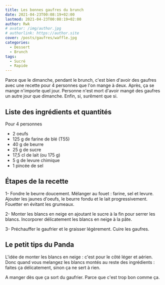 ```yaml
---
title: Les bonnes gaufres du brunch
date: 2021-04-23T00:08:19+02:00
lastmod: 2021-04-23T00:08:19+02:00
author: Rwk
# avatar: /img/author.jpg
# authorlink: https://author.site
cover: /posts/gaufres/waffle.jpg
categories:
  - Dessert
  - Brunch
tags:
  - Sucré
  - Rapide
---
```


Parce que le dimanche, pendant le brunch, c'est bien d'avoir des gaufres avec une recette pour 4 personnes que l'on mange à deux. Après, ça se mange n'importe quel jour. Personne n'est mort d'avoir mangé des gaufres un autre jour que dimanche. Enfin, si, surêment que si.

<!--more-->

## Liste des ingrédients et quantités

Pour 4 personnes

- 2 oeufs
- 125 g de farine de blé (T55)
- 40 g de beurre
- 25 g de sucre
- 17,5 cl de lait (ou 175 g)
- 5 g de levure chimique
- 1 pincée de sel

## Étapes de la recette

1- Fondre le beurre doucement. Mélanger au fouet : farine, sel et levure.
Ajouter les jaunes d'oeufs, le beurre fondu et le lait progressivement. Fouetter en évitant les grumeaux.

2- Monter les blancs en neige en ajoutant le sucre à la fin pour serrer les blancs.
Incorporer délicatement les blancs en neige à la pâte.

3- Préchauffer le gaufrier et le graisser légèrement.
Cuire les gaufres.

## Le petit tips du Panda

L'idée de monter les blancs en neige : c'est pour le côté léger et aérien. Donc quand vous melangez les blancs montés au reste des ingrédients : faites ça délicatement, sinon ça ne sert à rien.

A manger dès que ça sort du gaufrier. Parce que c'est trop bon comme ça.